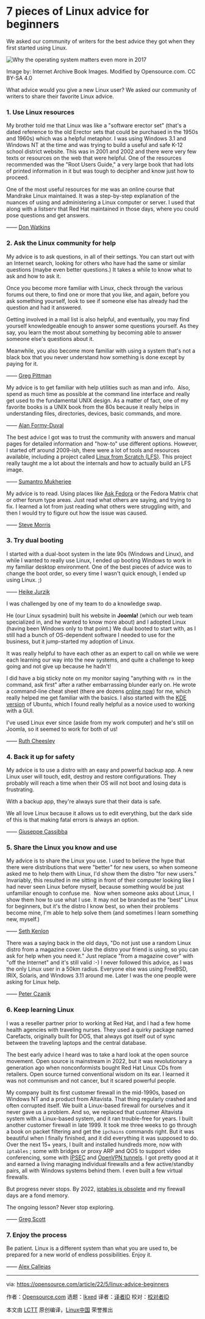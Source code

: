 [#]: subject: "7 pieces of Linux advice for beginners"
[#]: via: "https://opensource.com/article/22/5/linux-advice-beginners"
[#]: author: "Opensource.com https://opensource.com/users/admin"
[#]: collector: "lkxed"
[#]: translator: "lightchaserhy"
[#]: reviewer: " "
[#]: publisher: " "
[#]: url: " "

7 pieces of Linux advice for beginners
======
We asked our community of writers for the best advice they got when they first started using Linux.

![Why the operating system matters even more in 2017][1]

Image by: Internet Archive Book Images. Modified by Opensource.com. CC BY-SA 4.0

What advice would you give a new Linux user? We asked our community of writers to share their favorite Linux advice.

### 1. Use Linux resources

My brother told me that Linux was like a "software erector set" (that's a dated reference to the old Erector sets that could be purchased in the 1950s and 1960s) which was a helpful metaphor. I was using Windows 3.1 and Windows NT at the time and was trying to build a useful and safe K-12 school district website. This was in 2001 and 2002 and there were very few texts or resources on the web that were helpful. One of the resources recommended was the "Root Users Guide," a very large book that had lots of printed information in it but was tough to decipher and know just how to proceed.

One of the most useful resources for me was an online course that Mandrake Linux maintained. It was a step-by-step explanation of the nuances of using and administering a Linux computer or server. I used that along with a listserv that Red Hat maintained in those days, where you could pose questions and get answers.

—— [Don Watkins][2]

### 2. Ask the Linux community for help

My advice is to ask questions, in all of their settings. You can start out with an Internet search, looking for others who have had the same or similar questions (maybe even better questions.) It takes a while to know what to ask and how to ask it.

Once you become more familiar with Linux, check through the various forums out there, to find one or more that you like, and again, before you ask something yourself, look to see if someone else has already had the question and had it answered.

Getting involved in a mail list is also helpful, and eventually, you may find yourself knowledgeable enough to answer some questions yourself. As they say, you learn the most about something by becoming able to answer someone else's questions about it.

Meanwhile, you also become more familiar with using a system that's not a black box that you never understand how something is done except by paying for it.

—— [Greg Pittman][3]

My advice is to get familiar with help utilities such as man and info.  Also, spend as much time as possible at the command line interface and really get used to the fundamental UNIX design. As a matter of fact, one of my favorite books is a UNIX book from the 80s because it really helps in understanding files, directories, devices, basic commands, and more.

—— [Alan Formy-Duval][4]

The best advice I got was to trust the community with answers and manual pages for detailed information and "how-to" use different options. However, I started off around 2009-ish, there were a lot of tools and resources available, including a project called [Linux from Scratch (LFS)][5]. This project really taught me a lot about the internals and how to actually build an LFS image.

—— [Sumantro Mukherjee][6]

My advice is to read. Using places like [Ask Fedora][7] or the Fedora Matrix chat or other forum type areas. Just read what others are saying, and trying to fix. I learned a lot from just reading what others were struggling with, and then I would try to figure out how the issue was caused.

—— [Steve Morris][8]

### 3. Try dual booting

I started with a dual-boot system in the late 90s (Windows and Linux), and while I wanted to really use Linux, I ended up booting Windows to work in my familiar desktop environment. One of the best pieces of advice was to change the boot order, so every time I wasn't quick enough, I ended up using Linux. ;)

—— [Heike Jurzik][9]

I was challenged by one of my team to do a knowledge swap.

He (our Linux sysadmin) built his website in **Joomla!** (which our web team specialized in, and he wanted to know more about) and I adopted Linux (having been Windows only to that point.) We dual booted to start with, as I still had a bunch of OS-dependent software I needed to use for the business, but it jump-started my adoption of Linux.

It was really helpful to have each other as an expert to call on while we were each learning our way into the new systems, and quite a challenge to keep going and not give up because he hadn't!

I did have a big sticky note on my monitor saying "anything with `rm`  in the command, ask first" after a rather embarrassing blunder early on. He wrote a command-line cheat sheet (there are dozens [online now][10]) for me, which really helped me get familiar with the basics. I also started with the [KDE version][11] of Ubuntu, which I found really helpful as a novice used to working with a GUI.

I've used Linux ever since (aside from my work computer) and he's still on Joomla, so it seemed to work for both of us!

—— [Ruth Cheesley][12]

### 4. Back it up for safety

My advice is to use a distro with an easy and powerful backup app. A new Linux user will touch, edit, destroy and restore configurations. They probably will reach a time when their OS will not boot and losing data is frustrating.

With a backup app, they're always sure that their data is safe.

We all love Linux because it allows us to edit everything, but the dark side of this is that making fatal errors is always an option.

—— [Giuseppe Cassibba][13]

### 5. Share the Linux you know and use

My advice is to share the Linux you use. I used to believe the hype that there were distributions that were "better" for new users, so when someone asked me to help them with Linux, I'd show them the distro "for new users." Invariably, this resulted in me sitting in front of their computer looking like I had never seen Linux before myself, because something would be just unfamiliar enough to confuse me.  Now when someone asks about Linux, I show them how to use what I use. It may not be branded as the "best" Linux for beginners, but it's the distro I know best, so when their problems become mine, I'm able to help solve them (and sometimes I learn something new, myself.)

—— [Seth Kenlon][14]

There was a saying back in the old days, "Do not just use a random Linux distro from a magazine cover. Use the distro your friend is using, so you can ask for help when you need it." Just replace "from a magazine cover" with "off the Internet" and it's still valid :-) I never followed this advice, as I was the only Linux user in a 50km radius. Everyone else was using FreeBSD, IRIX, Solaris, and Windows 3.11 around me. Later I was the one people were asking for Linux help.

—— [Peter Czanik][15]

### 6. Keep learning Linux

I was a reseller partner prior to working at Red Hat, and I had a few home health agencies with traveling nurses. They used a quirky package named Carefacts, originally built for DOS, that always got itself out of sync between the traveling laptops and the central database.

The best early advice I heard was to take a hard look at the open source movement. Open source is mainstream in 2022, but it was revolutionary a generation ago when nonconformists bought Red Hat Linux CDs from retailers. Open source turned conventional wisdom on its ear. I learned it was not communism and not cancer, but it scared powerful people.

My company built its first customer firewall in the mid-1990s, based on Windows NT and a product from Altavista. That thing regularly crashed and often corrupted itself. We built a Linux-based firewall for ourselves and it never gave us a problem. And so, we replaced that customer Altavista system with a Linux-based system, and it ran trouble-free for years. I built another customer firewall in late 1999. It took me three weeks to go through a book on packet filtering and get the `ipchains` commands right. But it was beautiful when I finally finished, and it did everything it was supposed to do. Over the next 15+ years, I built and installed hundreds more, now with `iptables` ; some with bridges or proxy ARP and QOS to support video conferencing, some with [IPSEC][16] and [OpenVPN tunnels][17]. I got pretty good at it and earned a living managing individual firewalls and a few active/standby pairs, all with Windows systems behind them. I even built a few virtual firewalls.

But progress never stops. By 2022, [iptables is obsolete][18] and my firewall days are a fond memory.

The ongoing lesson? Never stop exploring.

—— [Greg Scott][19]

### 7. Enjoy the process

Be patient. Linux is a different system than what you are used to, be prepared for a new world of endless possibilities. Enjoy it.

—— [Alex Callejas][20]

--------------------------------------------------------------------------------

via: https://opensource.com/article/22/5/linux-advice-beginners

作者：[Opensource.com][a]
选题：[lkxed][b]
译者：[译者ID](https://github.com/译者ID)
校对：[校对者ID](https://github.com/校对者ID)

本文由 [LCTT](https://github.com/LCTT/TranslateProject) 原创编译，[Linux中国](https://linux.cn/) 荣誉推出

[a]: https://opensource.com/users/admin
[b]: https://github.com/lkxed
[1]: https://opensource.com/sites/default/files/lead-images/yearbook-haff-rx-linux-file-lead_0.png
[2]: https://opensource.com/users/don-watkins
[3]: https://opensource.com/users/greg-p
[4]: https://opensource.com/users/alanfdoss
[5]: https://linuxfromscratch.org/
[6]: https://opensource.com/users/sumantro
[7]: https://ask.fedoraproject.org
[8]: https://opensource.com/users/smorris12
[9]: https://opensource.com/users/hej
[10]: https://opensource.com/downloads/linux-common-commands-cheat-sheet
[11]: https://opensource.com/article/22/2/why-i-love-linux-kde
[12]: https://opensource.com/users/rcheesley
[13]: https://opensource.com/users/peppe8o
[14]: https://opensource.com/users/seth
[15]: https://opensource.com/users/czanik
[16]: https://www.redhat.com/sysadmin/run-your-own-vpn-libreswan
[17]: https://opensource.com/article/21/8/openvpn-server-linux
[18]: https://opensource.com/article/19/7/make-linux-stronger-firewalls
[19]: https://opensource.com/users/greg-scott
[20]: https://opensource.com/users/darkaxl
